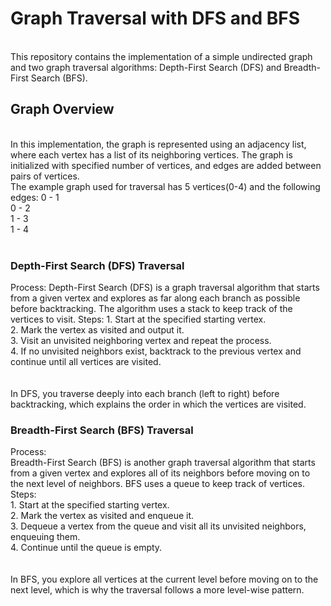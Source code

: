 # Graph Traversal with DFS and BFS
<br>
This repository contains the implementation of a simple undirected graph and two graph traversal algorithms: Depth-First Search (DFS) and Breadth-First Search (BFS).
<br>
<h2>Graph Overview</h2>
<br>
In this implementation, the graph is represented using an adjacency list, where each vertex has a list of its neighboring vertices. The graph is initialized with specified number of vertices, and edges are added between pairs of vertices.
<br>
The example graph used for traversal has 5 vertices(0-4) and the following edges:
0 - 1 <br>
0 - 2 <br>
1 - 3 <br>
1 - 4 <br>
<br>
<h3>Depth-First Search (DFS) Traversal</h3>
Process:
Depth-First Search (DFS) is a graph traversal algorithm that starts from a given vertex and explores as far along each branch as possible before backtracking. The algorithm uses a stack to keep track of the vertices to visit.
Steps: 
1. Start at the specified starting vertex.<br>
2. Mark the vertex as visited and output it.<br>
3. Visit an unvisited neighboring vertex and repeat the process.<br>
4. If no unvisited neighbors exist, backtrack to the previous vertex and continue until all vertices are visited.<br>
<br>
<br>
In DFS, you traverse deeply into each branch (left to right) before backtracking, which explains the order in which the vertices are visited.
<br>
<h3>Breadth-First Search (BFS) Traversal</h3>
Process: <br>
Breadth-First Search (BFS) is another graph traversal algorithm that starts from a given vertex and explores all of its neighbors before moving on to the next level of neighbors. BFS uses a queue to keep track of vertices.
Steps: <br>
1. Start at the specified starting vertex.<br>
2. Mark the vertex as visited and enqueue it.<br>
3. Dequeue a vertex from the queue and visit all its unvisited neighbors, enqueuing them.<br>
4. Continue until the queue is empty.<br>
<br>
<br>
In BFS, you explore all vertices at the current level before moving on to the next level, which is why the traversal follows a more level-wise pattern.